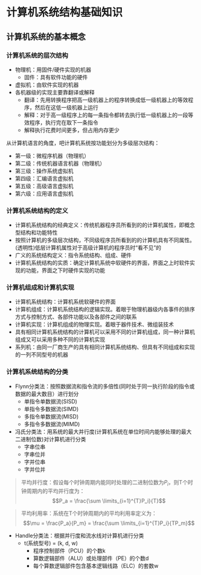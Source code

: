 # 计算机系统结构基础知识

## 计算机系统的基本概念

### 计算机系统的层次结构

* 物理机：用固件/硬件实现的机器
    * 固件：具有软件功能的硬件
* 虚拟机：由软件实现的机器
* 各机器级的实现主要靠翻译或解释
    * 翻译：先用转换程序把高一级机器上的程序转换成低一级机器上的等效程序，然后在这低一级机器上运行
    * 解释：对于高一级程序上的每一条指令都转去执行低一级机器上的一段等效程序，执行完在取下一条指令
    * 解释执行花费时间更多，但占用内存更少

从计算机语言的角度，吧计算机系统按功能划分为多级层次结构：

* 第一级：微程序机器（物理机）
* 第二级：传统机器语言机器（物理机）
* 第三级：操作系统虚拟机
* 第四级：汇编语言虚拟机
* 第五级：高级语言虚拟机
* 第六级：应用语言虚拟机
 
 ### 计算机系统结构的定义

 * 计算机系统结构的经典定义：传统机器程序员所看到的的计算机属性，即概念型结构和功能特性
 * 按照计算机的多级层次结构，不同级程序员所看到的的计算机具有不同属性。(透明性)低层计算机属性对于高级计算机的程序员时“看不见”的
 * 广义的系统结构定义：指令系统结构、组成、硬件
 * 计算机系统结构的实质：确定计算机系统中软硬件的界面，界面之上时软件实现的功能，界面之下时硬件实现的功能

### 计算机组成和计算机实现

* 计算机系统结构：计算机系统软硬件的界面
* 计算机组成：计算机系统结构的逻辑实现。着眼于物理机器级内各事件的排序方式与控制方式、各部件功能以及各部件之间的联系
* 计算机实现：计算机组成的物理实现。着眼于器件技术、微组装技术
* 具有相同计算机系统结构的计算机可以采用不同的计算机组成，同一种计算机组成又可以采用多种不同的计算机实现
* 系列机：由同一厂商生产的具有相同计算机系统结构、但具有不同组成和实现的一列不同型号的机器

### 计算机系统结构的分类

* Flynn分类法：按照数据流和指令流的多倍性(同时处于同一执行阶段的指令或数据的最大数目）进行划分
  * 单指令单数据流(SISD)
  * 单指令多数据流(SIMD)
  * 多指令单数据流(MISD)
  * 多指令多数据流(MIMD)
* 冯氏分类法：用系统的最大并行度(计算机系统在单位时间内能够处理的最大二进制位数)对计算机进行分类
    * 字串位串
    * 字串位并
    * 字并位串
    * 字并位并
> 平均并行度：假设每个时钟周期内能同时处理的二进制位数为$P_i$，则T个时钟周期内的平均并行度为：
$$P_a = \frac{\sum \limits_{i=1}^{T}P_i}{T}$$

> 平均利用率：系统在T个时钟周期内的平均利用率定义为：
$$\mu = \frac{P_a}{P_m} = \frac{\sum \limits_{i=1}^{T}P_i}{TP_m}$$
* Handle分类法：根据并行度和流水线对计算机进行分类
    * t(系统型号) = (k, d, w)
      * 程序控制部件（PCU）的个数k
      * 算数逻辑部件（ALU）或处理部件（PE）的个数d
      * 每个算数逻辑部件包含基本逻辑线路（ELC）的套数w